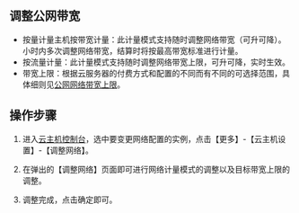 ## 调整公网带宽

- 按量计量主机按带宽计量：此计量模式支持随时调整网络带宽（可升可降）。小时内多次调整网络带宽，结算时将按最高带宽标准进行计量。
- 按流量计量：此计量模式支持随时调整网络带宽上限，可升可降，实时生效。
- 带宽上限：根据云服务器的付费方式和配置的不同而有不同的可选择范围，具体细则见[公网网络带宽上限](http://tcecqpoc.fsphere.cn/document/product/213/12523)。

## 操作步骤
1) 进入[云主机控制台](http://console.tcecqpoc.fsphere.cn/cvm/index)，选中要变更网络配置的实例，点击【更多】-【云主机设置】-【调整网络】。

2) 在弹出的【调整网络】页面即可进行网络计量模式的调整以及目标带宽上限的调整。

3) 调整完成，点击确定即可。


